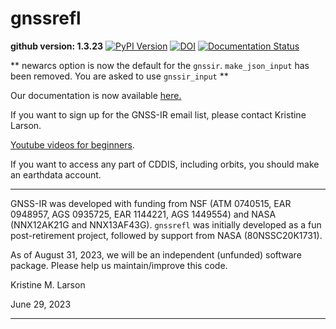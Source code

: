 # gnssrefl

**github version: 1.3.23** [![PyPI Version](https://img.shields.io/pypi/v/gnssrefl.svg)](https://pypi.python.org/pypi/gnssrefl) [![DOI](https://zenodo.org/badge/doi/10.5281/zenodo.5601495.svg)](http://dx.doi.org/10.5281/zenodo.5601495) [![Documentation Status](https://readthedocs.org/projects/gnssrefl/badge/?version=latest)](https://gnssrefl.readthedocs.io/en/latest/?badge=latest)


** newarcs option is now the default for the <code>gnssir</code>.
<code>make_json_input</code> has been removed.  You are asked to use <code>gnssir_input</code> **

Our documentation is now available [here.](https://gnssrefl.readthedocs.io/en/latest/)

If you want to sign up for the GNSS-IR email list, please contact Kristine Larson.

[Youtube videos for beginners](https://www.youtube.com/channel/UCC1NW5oS7liG7C8NBK148Bg).

If you want to access any part of CDDIS, including orbits, you should make an earthdata account.

<HR> 

GNSS-IR was developed with funding from NSF (ATM 0740515, EAR 0948957, AGS 0935725, EAR 1144221, AGS 1449554) and 
NASA (NNX12AK21G and NNX13AF43G). <code>gnssrefl</code> was initially developed 
as a fun post-retirement project, followed by support from NASA (80NSSC20K1731).

As of August 31, 2023, we will be an independent (unfunded) software package. Please help us maintain/improve this code. 

Kristine M. Larson

June 29, 2023

<HR>



